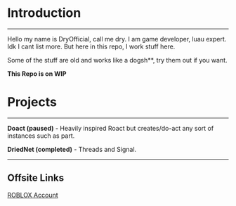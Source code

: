 # Introduction
---
Hello my name is DryOfficial, call me dry. I am game developer, luau expert.
Idk I cant list more. But here in this repo, I work stuff here.

Some of the stuff are old and works like a dogsh**, try them out if you want.

**This Repo is on WIP**

# Projects
---
**Doact (paused)** - Heavily inspired Roact but creates/do-act any sort of instances such as part.

**DriedNet (completed)** - Threads and Signal.

---
## Offsite Links
[ROBLOX Account](https://www.roblox.com/users/1688444306)
